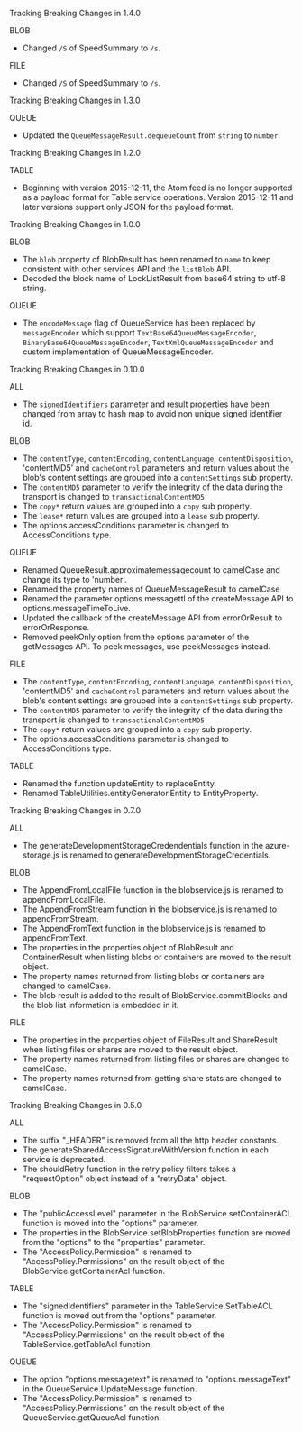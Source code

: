 Tracking Breaking Changes in 1.4.0

BLOB
* Changed `/S` of SpeedSummary to `/s`.

FILE
* Changed `/S` of SpeedSummary to `/s`.

Tracking Breaking Changes in 1.3.0

QUEUE
* Updated the `QueueMessageResult.dequeueCount` from `string` to `number`.

Tracking Breaking Changes in 1.2.0

TABLE
* Beginning with version 2015-12-11, the Atom feed is no longer supported as a payload format for Table service operations. Version 2015-12-11 and later versions support only JSON for the payload format.

Tracking Breaking Changes in 1.0.0

BLOB
* The `blob` property of BlobResult has been renamed to `name` to keep consistent with other services API and the `listBlob` API.
* Decoded the block name of LockListResult from base64 string to utf-8 string.

QUEUE
* The `encodeMessage` flag of QueueService has been replaced by `messageEncoder` which support `TextBase64QueueMessageEncoder`, `BinaryBase64QueueMessageEncoder`, `TextXmlQueueMessageEncoder` and custom implementation of QueueMessageEncoder.

Tracking Breaking Changes in 0.10.0

ALL
* The `signedIdentifiers` parameter and result properties have been changed from array to hash map to avoid non unique signed identifier id.

BLOB
* The `contentType`, `contentEncoding`, `contentLanguage`, `contentDisposition`, 'contentMD5' and `cacheControl` parameters and return values about the blob's content settings are grouped into a `contentSettings` sub property. 
* The `contentMD5` parameter to verify the integrity of the data during the transport is changed to `transactionalContentMD5`
* The `copy*` return values are grouped into a `copy` sub property.
* The `lease*` return values are grouped into a `lease` sub property.
* The options.accessConditions parameter is changed to AccessConditions type.

QUEUE
* Renamed QueueResult.approximatemessagecount to camelCase and change its type to 'number'.
* Renamed the property names of QueueMessageResult to camelCase
* Renamed the parameter options.messagettl of the createMessage API to options.messageTimeToLive.
* Updated the callback of the createMessage API from errorOrResult to errorOrResponse.
* Removed peekOnly option from the options parameter of the getMessages API. To peek messages, use peekMessages instead.

FILE
* The `contentType`, `contentEncoding`, `contentLanguage`, `contentDisposition`, 'contentMD5' and `cacheControl` parameters and return values about the blob's content settings are grouped into a `contentSettings` sub property. 
* The `contentMD5` parameter to verify the integrity of the data during the transport is changed to `transactionalContentMD5`
* The `copy*` return values are grouped into a `copy` sub property.
* The options.accessConditions parameter is changed to AccessConditions type.

TABLE
* Renamed the function updateEntity to replaceEntity.
* Renamed TableUtilities.entityGenerator.Entity to EntityProperty.

Tracking Breaking Changes in 0.7.0

ALL
* The generateDevelopmentStorageCredendentials function in the azure-storage.js is renamed to generateDevelopmentStorageCredentials.

BLOB
* The AppendFromLocalFile function in the blobservice.js is renamed to appendFromLocalFile.
* The AppendFromStream function in the blobservice.js is renamed to appendFromStream.
* The AppendFromText function in the blobservice.js is renamed to appendFromText.
* The properties in the properties object of BlobResult and ContainerResult when listing blobs or containers are moved to the result object.
* The property names returned from listing blobs or containers are changed to camelCase.
* The blob result is added to the result of BlobService.commitBlocks and the blob list information is embedded in it.

FILE
* The properties in the properties object of FileResult and ShareResult when listing files or shares are moved to the result object.
* The property names returned from listing files or shares are changed to camelCase.
* The property names returned from getting share stats are changed to camelCase.

Tracking Breaking Changes in 0.5.0

ALL
* The suffix "_HEADER" is removed from all the http header constants.
* The generateSharedAccessSignatureWithVersion function in each service is deprecated.
* The shouldRetry function in the retry policy filters takes a "requestOption" object instead of a "retryData" object.

BLOB
* The "publicAccessLevel" parameter in the BlobService.setContainerACL function is moved into the "options" parameter.
* The properties in the BlobService.setBlobProperties function are moved from the "options" to the "properties" parameter.
* The "AccessPolicy.Permission" is renamed to "AccessPolicy.Permissions" on the result object of the BlobService.getContainerAcl function.

TABLE
* The "signedIdentifiers" parameter in the TableService.SetTableACL function is moved out from the "options" parameter.
* The "AccessPolicy.Permission" is renamed to "AccessPolicy.Permissions" on the result object of the TableService.getTableAcl function.

QUEUE
* The option "options.messagetext" is renamed to "options.messageText" in the QueueService.UpdateMessage function.
* The "AccessPolicy.Permission" is renamed to "AccessPolicy.Permissions" on the result object of the QueueService.getQueueAcl function.
